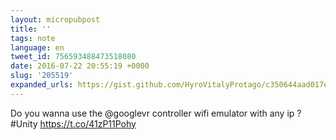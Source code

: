```yaml
---
layout: micropubpost
title: ''
tags: note
language: en
tweet_id: 756593488473518080
date: 2016-07-22 20:55:19 +0000
slug: '205519'
expanded_urls: https://gist.github.com/HyroVitalyProtago/c350644aad017edbe66e8522793b2393
---
```

Do you wanna use the @googlevr controller wifi emulator with any ip ? #Unity https://t.co/41zP11Pohy

